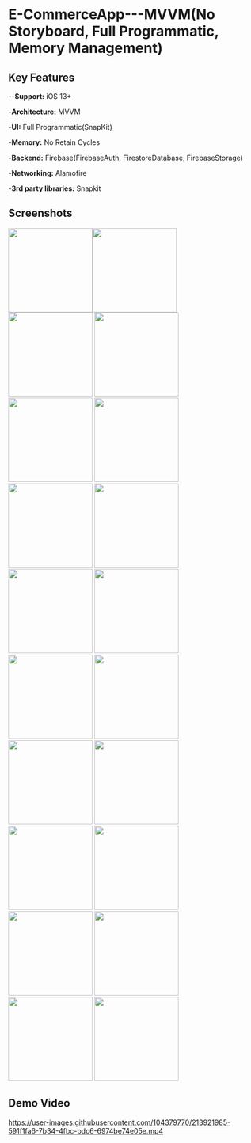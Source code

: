 # E-CommerceApp---MVVM(No Storyboard, Full Programmatic, Memory Management)

## Key Features
--**Support:** iOS 13+

-**Architecture:** MVVM

-**UI:** Full Programmatic(SnapKit)

-**Memory:** No Retain Cycles

-**Backend:** Firebase(FirebaseAuth, FirestoreDatabase, FirebaseStorage)

-**Networking:** Alamofire

-**3rd party libraries:** Snapkit

## Screenshots
<img width="170" src="https://user-images.githubusercontent.com/104379770/213921386-4e17a812-a829-4286-abcf-81cf12614ccd.png"><img width="170" src="https://user-images.githubusercontent.com/104379770/213921388-fd2ffbaf-0580-4290-a22e-08ddf19a8efb.png">
<img width="170" src="https://user-images.githubusercontent.com/104379770/213921391-9e19c979-8dc4-4797-887a-a805c35564d8.png">
<img width="170" src="https://user-images.githubusercontent.com/104379770/213921394-1763f68d-740b-4167-884f-7e8e3abdedc7.png">
<img width="170" src="https://user-images.githubusercontent.com/104379770/213921396-9397f73d-08b2-453d-874a-5e1956bd64de.png">
<img width="170" src="https://user-images.githubusercontent.com/104379770/213921398-16de546d-8385-451c-a601-b65942fe3f70.png">
<img width="170" src="https://user-images.githubusercontent.com/104379770/213921400-81fb1394-02a4-40f6-8cf6-310a566330b6.png">
<img width="170" src="https://user-images.githubusercontent.com/104379770/213921402-996bfeac-7e27-4a82-9e41-be6857f8475b.png">
<img width="170" src="https://user-images.githubusercontent.com/104379770/213921403-a7258f4b-2061-476a-9ca1-a1d37d129cb2.png">
<img width="170" src="https://user-images.githubusercontent.com/104379770/213921406-47f166c5-cb55-4079-8443-afe1475d4a26.png">
<img width="170" src="https://user-images.githubusercontent.com/104379770/213921407-84422f68-d10b-4550-8882-3d13fb4f2e04.png">
<img width="170" src="https://user-images.githubusercontent.com/104379770/213921408-f2672038-b5fa-4e9b-8647-17dfedd8f81a.png">
<img width="170" src="https://user-images.githubusercontent.com/104379770/213921412-056e3848-2223-4d53-a586-53a3cdefd15d.png">
<img width="170" src="https://user-images.githubusercontent.com/104379770/213921413-8df5583f-bd25-47d3-b2d2-2eb34b504374.png">
<img width="170" src="https://user-images.githubusercontent.com/104379770/213921415-f2705a8a-4ad7-46b3-b17f-c170259ef170.png">
<img width="170" src="https://user-images.githubusercontent.com/104379770/213921417-a19dbea9-1a19-4179-9bb9-93cdbb72e2d4.png">
<img width="170" src="https://user-images.githubusercontent.com/104379770/213921418-5c61b05d-d23d-4147-9d49-e4c42e0570c9.png">
<img width="170" src="https://user-images.githubusercontent.com/104379770/213921420-b833d0d7-6216-4d32-9816-ac9e49a8f28d.png">
<img width="170" src="https://user-images.githubusercontent.com/104379770/213921421-ec24caf0-bbee-461f-bcd4-f2f16c701006.png">
<img width="170" src="https://user-images.githubusercontent.com/104379770/213921423-81181f5b-7896-4e56-a896-4497597a6aa0.png">

## Demo Video
https://user-images.githubusercontent.com/104379770/213921985-591f1fa6-7b34-4fbc-bdc6-6974be74e05e.mp4


